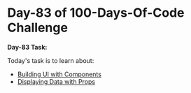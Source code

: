 <h1>
Day-83 of 100-Days-Of-Code Challenge
</h1>

**Day-83 Task:**

Today's task is to learn about:

- [Building UI with Components](https://nextjs.org/learn/react-foundations/building-ui-with-components)
- [Displaying Data with Props](https://nextjs.org/learn/react-foundations/displaying-data-with-props)